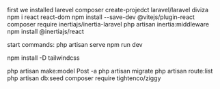 first we installed larevel 
composer create-projedct laravel/laravel diviza
npm i react react-dom
npm install --save-dev @vitejs/plugin-react
composer require inertiajs/inertia-laravel
php artisan inertia:middleware
npm install @inertiajs/react

start commands: 
php artisan serve 
npm run dev 

npm install -D tailwindcss

php artisan make:model Post -a
php artisan migrate
php artisan route:list
php artisan db:seed
composer require tightenco/ziggy